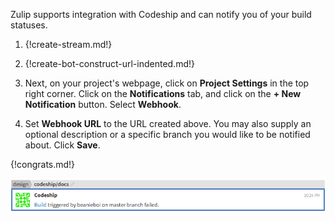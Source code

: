 Zulip supports integration with Codeship and can notify you of
your build statuses.

1. {!create-stream.md!}

1. {!create-bot-construct-url-indented.md!}

1. Next, on your project's webpage, click on **Project Settings** in
   the top right corner. Click on the **Notifications** tab, and click on
   the **+ New Notification** button. Select **Webhook**.

1. Set **Webhook URL** to the URL created above. You may also supply
   an optional description or a specific branch you would like to be
   notified about. Click **Save**.

{!congrats.md!}

![](/static/images/integrations/codeship/001.png)
